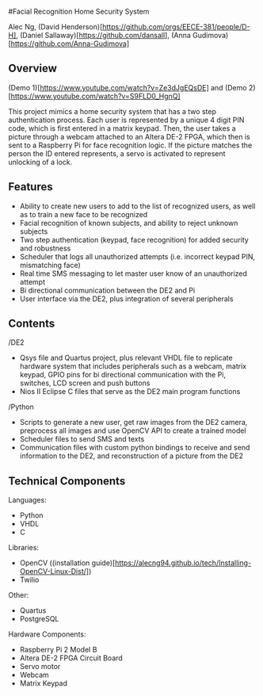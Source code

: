 #Facial Recognition Home Security System

Alec Ng, (David Henderson)[https://github.com/orgs/EECE-381/people/D-H], (Daniel Sallaway)[https://github.com/dansall], (Anna Gudimova)[https://github.com/Anna-Gudimova]

Overview
---

(Demo 1)[https://www.youtube.com/watch?v=Ze3dJgEQsDE] and (Demo 2)[https://www.youtube.com/watch?v=S9FLD0_HgnQ]

This project mimics a home security system that has a two step authentication process. Each user is represented by a unique 4 digit PIN code, which is first entered in a matrix keypad. Then, the user takes a picture through a webcam attached to an Altera DE-2 FPGA, which then is sent to a Raspberry Pi for face recognition logic. If the picture matches the person the ID entered represents, a servo is activated to represent unlocking of a lock.

Features
---

- Ability to create new users to add to the list of recognized users, as well as to train a new face to be recognized
- Facial recognition of known subjects, and ability to reject unknown subjects
- Two step authentication (keypad, face recognition) for added security and robustness
- Scheduler that logs all unauthorized attempts (i.e. incorrect keypad PIN, mismatching face)
- Real time SMS messaging to let master user know of an unauthorized attempt
- Bi directional communication between the DE2 and Pi
- User interface via the DE2, plus integration of several peripherals

Contents
---

/DE2
- Qsys file and Quartus project, plus relevant VHDL file to replicate hardware system that includes peripherals such as a webcam, matrix keypad, GPIO pins for bi directional communication with the Pi, switches, LCD screen and push buttons
- Nios II Eclipse C files that serve as the DE2 main program functions 

/Python
- Scripts to generate a new user, get raw images from the DE2 camera, preprocess all images and use OpenCV API to create a trained model
- Scheduler files to send SMS and texts
- Communication files with custom python bindings to receive and send information to the DE2, and reconstruction of a picture from the DE2


Technical Components
---

Languages:
- Python 
- VHDL
- C

Libraries:
- OpenCV ((installation guide)[https://alecng94.github.io/tech/Installing-OpenCV-Linux-Dist/])
- Twilio

Other:
- Quartus
- PostgreSQL

Hardware Components:
- Raspberry Pi 2 Model B
- Altera DE-2 FPGA Circuit Board
- Servo motor
- Webcam
- Matrix Keypad
